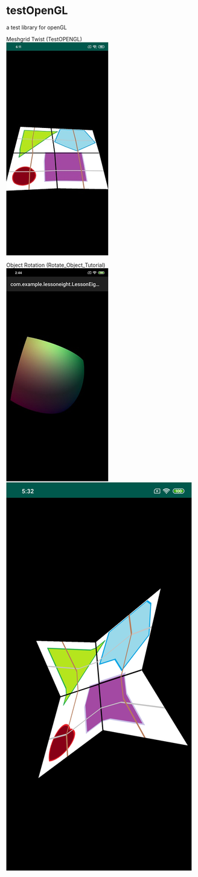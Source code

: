 # testOpenGL
a test library for openGL

Meshgrid Twist (TestOPENGL)  
![(1)Meshgrid Twisted](https://github.com/scheninsp/testOpenGL/blob/master/TestOPENGL/meshgrid_twisted_effect.jpg)

Object Rotation (Rotate_Object_Tutorial)  
![(2)Rotate Object](https://github.com/scheninsp/testOpenGL/blob/master/Rotate_Object_Tutorial/rotate_object_tutorial.jpg)
![(2.1)Meshgrid Twisted Rotated](https://github.com/scheninsp/testOpenGL/blob/master/TestOPENGL_with_rotation/meshgrid_twisted_plus_rotation.jpg)